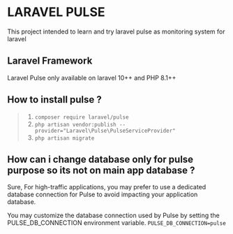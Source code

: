 # LARAVEL PULSE

This project intended to learn and try laravel pulse as monitoring system for laravel

## Laravel Framework
Laravel Pulse only available on laravel 10++ and PHP 8.1++

## How to install pulse ?
> 1. `composer require laravel/pulse`
> 2. `php artisan vendor:publish --provider="Laravel\Pulse\PulseServiceProvider"`
> 3. `php artisan migrate`

## How can i change database only for pulse purpose so its not on main app database ?
Sure, For high-traffic applications, you may prefer to use a dedicated database connection for Pulse to avoid impacting your application database.

You may customize the database connection used by Pulse by setting the PULSE_DB_CONNECTION environment variable.
`PULSE_DB_CONNECTION=pulse`
